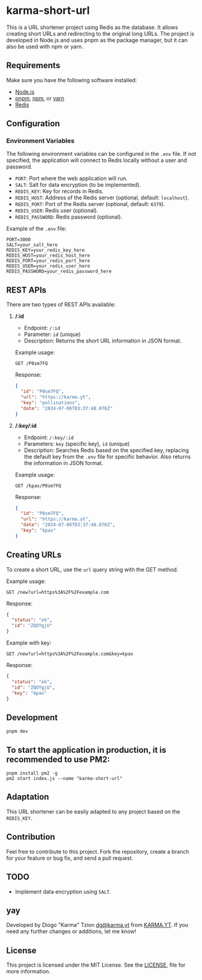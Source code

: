 # karma-short-url

This is a URL shortener project using Redis as the database. It allows creating short URLs and redirecting to the original long URLs. The project is developed in Node.js and uses pnpm as the package manager, but it can also be used with npm or yarn.

## Requirements

Make sure you have the following software installed:

- [Node.js](https://nodejs.org/)
- [pnpm](https://pnpm.io/), [npm](https://www.npmjs.com/), or [yarn](https://yarnpkg.com/)
- [Redis](https://redis.io/)

## Configuration

### Environment Variables

The following environment variables can be configured in the `.env` file. If not specified, the application will connect to Redis locally without a user and password.

- `PORT`: Port where the web application will run.
- `SALT`: Salt for data encryption (to be implemented).
- `REDIS_KEY`: Key for records in Redis.
- `REDIS_HOST`: Address of the Redis server (optional, default: `localhost`).
- `REDIS_PORT`: Port of the Redis server (optional, default: `6379`).
- `REDIS_USER`: Redis user (optional).
- `REDIS_PASSWORD`: Redis password (optional).

Example of the `.env` file:

```env
PORT=3000
SALT=your_salt_here
REDIS_KEY=your_redis_key_here
REDIS_HOST=your_redis_host_here
REDIS_PORT=your_redis_port_here
REDIS_USER=your_redis_user_here
REDIS_PASSWORD=your_redis_password_here
```

## REST APIs

There are two types of REST APIs available:

1. **/:id**
   - Endpoint: `/:id`
   - Parameter: `id` (unique)
   - Description: Returns the short URL information in JSON format.
   
   Example usage:
   ```
   GET /P0sm7FQ
   ```
   Response:
   ```json
   {
     "id": "P0sm7FQ",
     "url": "https://karma.yt",
     "key": "pollinations",
     "date": "2024-07-06T03:37:48.076Z"
   }
   ```

2. **/:key/:id**
   - Endpoint: `/:key/:id`
   - Parameters: `key` (specific key), `id` (unique)
   - Description: Searches Redis based on the specified key, replacing the default key from the `.env` file for specific behavior. Also returns the information in JSON format.
   
   Example usage:
   ```
   GET /kpax/P0sm7FQ
   ```
   Response:
   ```json
   {
     "id": "P0sm7FQ",
     "url": "https://karma.yt",
     "date": "2024-07-06T03:37:48.076Z",
     "key": "kpax"
   }
   ```

## Creating URLs

To create a short URL, use the `url` query string with the GET method.

Example usage:
```
GET /new?url=https%3A%2F%2Fexample.com
```
Response:
```json
{
  "status": "ok",
  "id": "ZQOYgjU"
}
```

Example with key: 
```
GET /new?url=https%3A%2F%2Fexample.com&key=kpax
```
Response:
```json
{
  "status": "ok",
  "id": "ZQOYgjU",
  "key": "kpax"
}
```

## Development

```ssh
pnpm dev
```

## To start the application in production, it is recommended to use PM2:

```ssh 
pnpm install pm2 -g
pm2 start index.js --name "karma-short-url"
```

## Adaptation

This URL shortener can be easily adapted to any project based on the `REDIS_KEY`.

## Contribution

Feel free to contribute to this project. Fork the repository, create a branch for your feature or bug fix, and send a pull request.

## TODO

- Implement data encryption using `SALT`.

## yay

Developed by Diogo "Karma" Tzion <dg@karma.yt> from [KARMA.YT](https://karma.yt/?ref=karma-short-url.git).
If you need any further changes or additions, let me know!

## License

This project is licensed under the MIT License. See the [LICENSE](LICENSE), file for more information.
